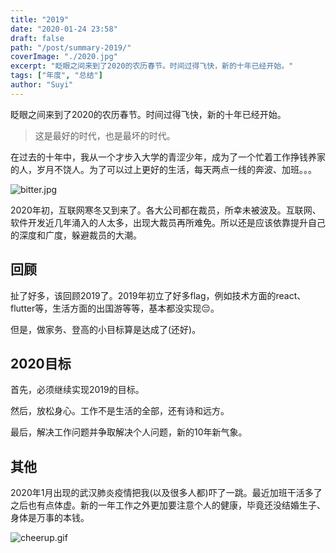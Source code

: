 ```yaml
---
title: "2019"
date: "2020-01-24 23:58"
draft: false
path: "/post/summary-2019/"
coverImage: "./2020.jpg"
excerpt: "眨眼之间来到了2020的农历春节。时间过得飞快，新的十年已经开始。"
tags: ["年度", "总结"]
author: "Suyi"
---
```


眨眼之间来到了2020的农历春节。时间过得飞快，新的十年已经开始。

> 这是最好的时代，也是最坏的时代。

在过去的十年中，我从一个才步入大学的青涩少年，成为了一个忙着工作挣钱养家的人，岁月不饶人。为了可以过上更好的生活，每天两点一线的奔波、加班。。。

![bitter.jpg](https://i.loli.net/2020/01/25/BDHi9RwfEqnr6TC.jpg)

2020年初，互联网寒冬又到来了。各大公司都在裁员，所幸未被波及。互联网、软件开发近几年涌入的人太多，出现大裁员再所难免。所以还是应该依靠提升自己的深度和广度，躲避裁员的大潮。

## 回顾

扯了好多，该回顾2019了。2019年初立了好多flag，例如技术方面的react、flutter等，生活方面的出国游等等，基本都没实现😔。

但是，做家务、登高的小目标算是达成了(还好)。

## 2020目标

首先，必须继续实现2019的目标。

然后，放松身心。工作不是生活的全部，还有诗和远方。

最后，解决工作问题并争取解决个人问题，新的10年新气象。

## 其他

2020年1月出现的武汉肺炎疫情把我(以及很多人都)吓了一跳。最近加班干活多了之后也有点体虚。新的一年工作之外更加要注意个人的健康，毕竟还没结婚生子、身体是万事的本钱。

![cheerup.gif](https://i.loli.net/2020/01/25/TkjUC98FrtWp21b.gif)
